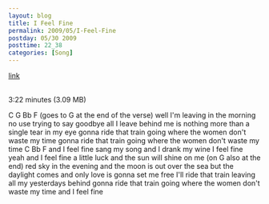 ```yaml
---
layout: blog
title: I Feel Fine
permalink: 2009/05/I-Feel-Fine
postday: 05/30 2009
posttime: 22_38
categories: [Song]
---
```


<a href="http://kristeraxel.com/media/vault/ifeelfine.mp3">link</a>

<br />3:22 minutes (3.09 MB)<p>C G Bb F
(goes to G at the end of the verse)
well I'm leaving in the morning
no use trying to say goodbye
all I leave behind me
is nothing more than a single tear in my eye
gonna ride that train
going where the women don't waste my time
gonna ride that train
going where the women don't waste my time
C Bb F
and I feel fine
sang my song and I drank my wine
I feel fine
yeah
and I feel fine
a little luck and the sun will shine
on me (on G also at the end)
red sky in the evening
and the moon is out over the sea
but the daylight comes
and only love is gonna set me free
I'll ride that train
leaving all my yesterdays behind
gonna ride that train
going where the women don't waste my time
and I feel fine</p>
